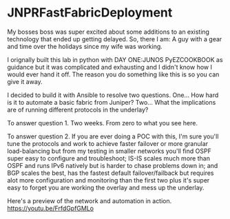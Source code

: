 # JNPRFastFabricDeployment
My bosses boss was super excited about some additions to an existing technology that ended up getting delayed. So, there I am: A guy with a gear and time over the holidays since my wife was working.

I orignally built this lab in python with DAY ONE:JUNOS PyEZCOOKBOOK as guidance but it was complicated and exhausting and I didn't know how I would ever hand it off. The reason you do something like this is so you can give it away.

I decided to build it with Ansible to resolve two questions. One... How hard is it to automate a basic fabric from Juniper? Two... What the implications are of running different protocols in the underlay?

To answer question 1. Two weeks. From zero to what you see here.

To answer question 2. If you are ever doing a POC with this, I'm sure you'll tune the protocols and work to achieve faster failover or more granular load-balancing but from my testing in smaller networks you'll find OSPF super easy to configure and troubleshoot; IS-IS scales much more than OSPF and runs IPv6 natively but is harder to chase problems down in; and BGP scales the best, has the fastest default failover/failback but requires alot more configuration and monitoring than the first two plus it's super easy to forget you are working the overlay and mess up the underlay.

Here's a preview of the network and automation in action. https://youtu.be/FrfdGpfGMLo
